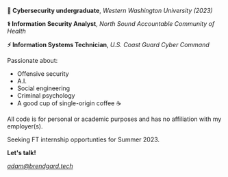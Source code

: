 **🌊 Cybersecurity undergraduate**, *Western Washington University (2023)* 

**⚕️ Information Security Analyst**, *North Sound Accountable Community of Health* 

**⚡ Information Systems Technician**, *U.S. Coast Guard Cyber Command*

Passionate about:
- Offensive security
- A.I.
- Social engineering
- Criminal psychology
- A good cup of single-origin coffee ☕


All code is for personal or academic purposes and has no affiliation with my employer(s).

Seeking FT internship opportunties for Summer 2023.

**Let's talk!**

*adam@brendgard.tech*

<!--
**adambrendgard/adambrendgard** is a ✨ _special_ ✨ repository because its `README.md` (this file) appears on your GitHub profile.

Here are some ideas to get you started:

- 🔭 I’m currently working on ...
- 🌱 I’m currently learning ...
- 👯 I’m looking to collaborate on ...
- 🤔 I’m looking for help with ...
- 💬 Ask me about ...
- 📫 How to reach me: ...
- 😄 Pronouns: ...
- ⚡ Fun fact: ...
-->
